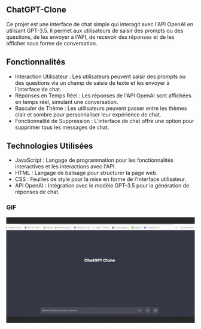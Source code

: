 ## ChatGPT-Clone

Ce projet est une interface de chat simple qui interagit avec l'API OpenAI en utilisant GPT-3.5. Il permet aux utilisateurs de saisir des prompts ou des questions, de les envoyer à l'API, de recevoir des réponses et de les afficher sous forme de conversation.

## Fonctionnalités

- Interaction Utilisateur : Les utilisateurs peuvent saisir des prompts ou des questions via un champ de saisie de texte et les envoyer à l'interface de chat.
- Réponses en Temps Réel : Les réponses de l'API OpenAI sont affichées en temps réel, simulant une conversation.
- Basculer de Thème : Les utilisateurs peuvent passer entre les thèmes clair et sombre pour personnaliser leur expérience de chat.
- Fonctionnalité de Suppression : L'interface de chat offre une option pour supprimer tous les messages de chat.

## Technologies Utilisées

- JavaScript : Langage de programmation pour les fonctionnalités interactives et les interactions avec l'API.
- HTML : Langage de balisage pour structurer la page web.
- CSS : Feuilles de style pour la mise en forme de l'interface utilisateur.
- API OpenAI : Intégration avec le modèle GPT-3.5 pour la génération de réponses de chat.

### GIF

<img src="./images/chatgpt.gif"/>
